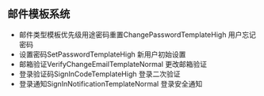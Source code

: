 ## 邮件模板系统
   - 邮件类型模板优先级用途密码重置ChangePasswordTemplateHigh 用户忘记密码 
   - 设置密码SetPasswordTemplateHigh 新用户初始设置
   - 邮箱验证VerifyChangeEmailTemplateNormal 更改邮箱验证
   - 登录验证码SignInCodeTemplateHigh 登录二次验证
   - 登录通知SignInNotificationTemplateNormal 登录安全通知